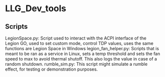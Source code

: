 # LLG_Dev_tools

## Scripts

LegionSpace.py: Script used to interact with the ACPI interface of the Legion GO, used to set custom mode, control TDP values, uses the same functions are Legion Space in Windows
legion_fan_helper.py: Scripts that is meant to be ran as a service in Linux, sets a temp threshold and sets the fan speed to max to avoid thermal shutoff. This also logs the value in case of a random shutdown.
rumble_sim.py: This script might simulate a rumble effect, for testing or demonstration purposes.
